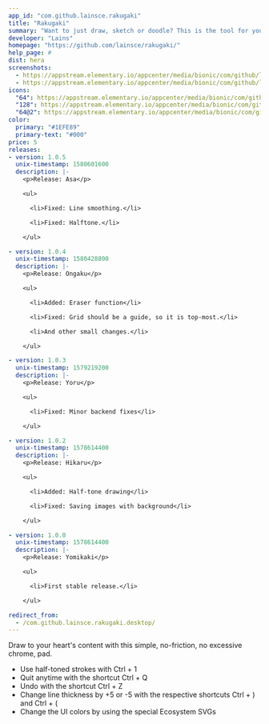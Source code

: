 ```yaml
---
app_id: "com.github.lainsce.rakugaki"
title: "Rakugaki"
summary: "Want to just draw, sketch or doodle? This is the tool for you."
developer: "Lains"
homepage: "https://github.com/lainsce/rakugaki/"
help_page: #
dist: hera
screenshots:
  - https://appstream.elementary.io/appcenter/media/bionic/com/github/lainsce.rakugaki/DEACFE3E6189F40B5318DBCDF0C30E3A/screenshots/image-1_orig.png
  - https://appstream.elementary.io/appcenter/media/bionic/com/github/lainsce.rakugaki/DEACFE3E6189F40B5318DBCDF0C30E3A/screenshots/image-2_orig.png
icons:
  "64": https://appstream.elementary.io/appcenter/media/bionic/com/github/lainsce.rakugaki/DEACFE3E6189F40B5318DBCDF0C30E3A/icons/64x64/com.github.lainsce.rakugaki_com.github.lainsce.rakugaki.png
  "128": https://appstream.elementary.io/appcenter/media/bionic/com/github/lainsce.rakugaki/DEACFE3E6189F40B5318DBCDF0C30E3A/icons/128x128/com.github.lainsce.rakugaki_com.github.lainsce.rakugaki.png
  "64@2": https://appstream.elementary.io/appcenter/media/bionic/com/github/lainsce.rakugaki/DEACFE3E6189F40B5318DBCDF0C30E3A/icons/64x64@2/com.github.lainsce.rakugaki_com.github.lainsce.rakugaki.png
color:
  primary: "#1EFE89"
  primary-text: "#000"
price: 5
releases:
- version: 1.0.5
  unix-timestamp: 1580601600
  description: |-
    <p>Release: Asa</p>

    <ul>

      <li>Fixed: Line smoothing.</li>

      <li>Fixed: Halftone.</li>

    </ul>

- version: 1.0.4
  unix-timestamp: 1580428800
  description: |-
    <p>Release: Ongaku</p>

    <ul>

      <li>Added: Eraser function</li>

      <li>Fixed: Grid should be a guide, so it is top-most.</li>

      <li>And other small changes.</li>

    </ul>

- version: 1.0.3
  unix-timestamp: 1579219200
  description: |-
    <p>Release: Yoru</p>

    <ul>

      <li>Fixed: Minor backend fixes</li>

    </ul>

- version: 1.0.2
  unix-timestamp: 1578614400
  description: |-
    <p>Release: Hikaru</p>

    <ul>

      <li>Added: Half-tone drawing</li>

      <li>Fixed: Saving images with background</li>

    </ul>

- version: 1.0.0
  unix-timestamp: 1578614400
  description: |-
    <p>Release: Yomikaki</p>

    <ul>

      <li>First stable release.</li>

    </ul>

redirect_from:
  - /com.github.lainsce.rakugaki.desktop/
---
```

<p>Draw to your heart&apos;s content with this simple, no-friction, no excessive chrome, pad.</p>
<ul>
  <li>Use half-toned strokes with Ctrl + 1</li>
  <li>Quit anytime with the shortcut Ctrl + Q</li>
  <li>Undo with the shortcut Ctrl + Z</li>
  <li>Change line thickness by +5 or -5 with the respective shortcuts Ctrl + ) and Ctrl + (</li>
  <li>Change the UI colors by using the special Ecosystem SVGs</li>
</ul>
